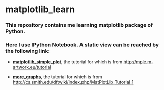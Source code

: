 matplotlib_learn
==========

### This repository contains me learning matplotlib package of Python.


### Here I use IPython Notebook. A static view can be reached by the following link:

* **[matplotlib_simple_plot](http://nbviewer.ipython.org/github/joemliang/matplotlib_learn/blob/master/matplotlib_simple_plot.ipynb)**, the tutorial for which is from http://mple.m-artwork.eu/tutorial

* **[more_graphs](http://nbviewer.ipython.org/github/joemliang/matplotlib_learn/blob/master/more_graphs.ipynb)**, the tutorial for which is from http://cs.smith.edu/dftwiki/index.php/MatPlotLib_Tutorial_1
